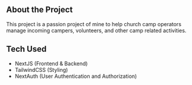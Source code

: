 ## About the Project
This project is a passion project of mine to help church camp operators manage incoming campers, volunteers, and other camp related activities.

## Tech Used
- NextJS (Frontend & Backend)
- TailwindCSS (Styling)
- NextAuth (User Authentication and Authorization)